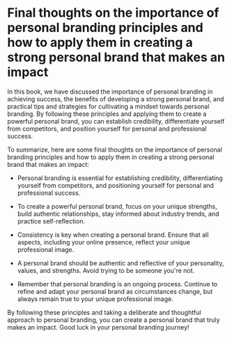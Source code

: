 Final thoughts on the importance of personal branding principles and how to apply them in creating a strong personal brand that makes an impact
===========================================================================================================================================================

In this book, we have discussed the importance of personal branding in achieving success, the benefits of developing a strong personal brand, and practical tips and strategies for cultivating a mindset towards personal branding. By following these principles and applying them to create a powerful personal brand, you can establish credibility, differentiate yourself from competitors, and position yourself for personal and professional success.

To summarize, here are some final thoughts on the importance of personal branding principles and how to apply them in creating a strong personal brand that makes an impact:

* Personal branding is essential for establishing credibility, differentiating yourself from competitors, and positioning yourself for personal and professional success.

* To create a powerful personal brand, focus on your unique strengths, build authentic relationships, stay informed about industry trends, and practice self-reflection.

* Consistency is key when creating a personal brand. Ensure that all aspects, including your online presence, reflect your unique professional image.

* A personal brand should be authentic and reflective of your personality, values, and strengths. Avoid trying to be someone you're not.

* Remember that personal branding is an ongoing process. Continue to refine and adapt your personal brand as circumstances change, but always remain true to your unique professional image.

By following these principles and taking a deliberate and thoughtful approach to personal branding, you can create a personal brand that truly makes an impact. Good luck in your personal branding journey!
